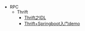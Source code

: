 * RPC
  * Thrift
    * [Thrift之IDL](rpc/thrift-idl.md)
    * [Thrift+Springboot入门demo](rpc/thrift-simple-demo.md)

<!-- 
* JAVA
  * [集合](java/collection.md)
  * [线程](java/thread.md)
  * [线程池](java/threadPool.md)
  * [ThreadLocal](java/threadLocal.md)
  * [线程同步](java/synchronization.md)
  * [JVM原理](java/jvm.md)
  
* 数据库
  * MySQL
  * Redis
  * MongoDB
  * ElasticSearch
  * HBASE
* 消息队列
  * Kafka
  * RocketMQ

* 大数据
  * Storm
  * Spark

* 思维火花
  * [抽奖小算法](sparks/lotteryDraw.md "抽奖算法 转盘抽奖 抽奖 JAVA") -->
